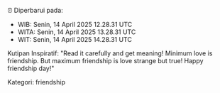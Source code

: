⏰ Diperbarui pada:
- WIB: Senin, 14 April 2025 12.28.31 UTC
- WITA: Senin, 14 April 2025 13.28.31 UTC
- WIT: Senin, 14 April 2025 14.28.31 UTC

Kutipan Inspiratif:
"Read it carefully and get meaning! Minimum love is friendship. But maximum friendship is love strange but true! Happy friendship day!"


Kategori: friendship

